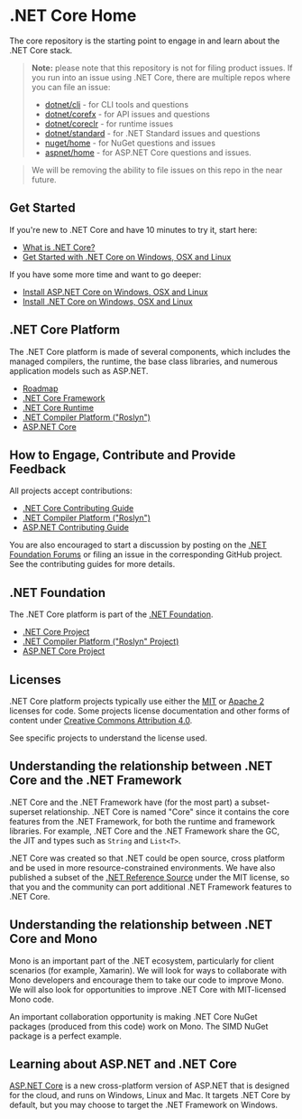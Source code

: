 # .NET Core Home

The core repository is the starting point to engage in and learn about the
.NET Core stack. 

> **Note:** please note that this repository is not for filing product issues.
> If you run into an issue using .NET Core, there are multiple repos where you can 
> file an issue:
> * [dotnet/cli](https://github.com/dotnet/cli) - for CLI tools and questions
> * [dotnet/corefx](https://github.com/dotnet/corefx) - for API issues and questions
> * [dotnet/coreclr](https://github.com/dotnet/coreclr) - for runtime issues
> * [dotnet/standard](https://github.com/dotnet/standard) - for .NET Standard issues and questions
> * [nuget/home](https://github.com/nuget/home) - for NuGet questions and issues
> * [aspnet/home](https://github.com/aspnet/home) - for ASP.NET Core questions and issues.

> 
> We will be removing the ability to file issues on this repo in the near future.

## Get Started

If you're new to .NET Core and have 10 minutes to try it, start here: 
- [What is .NET Core?](https://www.microsoft.com/net/core/platform)
- [Get Started with .NET Core on Windows, OSX and Linux](https://www.microsoft.com/net/core)

If you have some more time and want to go deeper:
- [Install ASP.NET Core on Windows, OSX and Linux](https://github.com/aspnet/home)
- [Install .NET Core on Windows, OSX and Linux](https://github.com/dotnet/coreclr#get-net-core)

## .NET Core Platform

The .NET Core platform is made of several components, which includes the
managed compilers, the runtime, the base class libraries, and numerous application models such as
ASP.NET.

* [Roadmap](roadmap.md)
* [.NET Core Framework](https://github.com/dotnet/corefx)
* [.NET Core Runtime](https://github.com/dotnet/coreclr)
* [.NET Compiler Platform ("Roslyn")](https://github.com/dotnet/roslyn)
* [ASP.NET Core](https://github.com/aspnet/home)

## How to Engage, Contribute and Provide Feedback

All projects accept contributions:

* [.NET Core Contributing Guide](https://github.com/dotnet/corefx/blob/master/Documentation/project-docs/contributing.md)
* [.NET Compiler Platform ("Roslyn")](https://github.com/dotnet/roslyn/wiki/Contributing-Code)
* [ASP.NET Contributing Guide](https://github.com/aspnet/Home/blob/master/CONTRIBUTING.md)

You are also encouraged to start a discussion by posting on the
[.NET Foundation Forums](http://forums.dotnetfoundation.org/) or filing an
issue in the corresponding GitHub project. See the contributing guides for more
details.

## .NET Foundation

The .NET Core platform is part of the [.NET Foundation](http://www.dotnetfoundation.org/projects).

* [.NET Core Project](http://www.dotnetfoundation.org/netcore)
* [.NET Compiler Platform ("Roslyn" Project)](http://www.dotnetfoundation.org/dotnet-compiler-platform)
* [ASP.NET Core Project](http://www.dotnetfoundation.org/aspnet-core)

## Licenses

.NET Core platform projects typically use either the [MIT](LICENSE) or
[Apache 2](http://www.apache.org/licenses/LICENSE-2.0) licenses for code.
Some projects license documentation and other forms of content under
[Creative Commons Attribution 4.0](http://creativecommons.org/licenses/by/4.0/).

See specific projects to understand the license used.

## Understanding the relationship between .NET Core and the .NET Framework

.NET Core and the .NET Framework have (for the most part) a subset-superset
relationship. .NET Core is named "Core" since it contains the core features from
the .NET Framework, for both the runtime and framework libraries. For example,
.NET Core and the .NET Framework share the GC, the JIT and types such as
`String` and `List<T>`.

.NET Core was created so that .NET could be open source, cross platform and be
used in more resource-constrained environments. We have also published a subset
of the [.NET Reference Source](https://github.com/Microsoft/referencesource)
under the MIT license, so that you and the community can port additional .NET
Framework features to .NET Core.

## Understanding the relationship between .NET Core and Mono

Mono is an important part of the .NET ecosystem, particularly for client
scenarios (for example, Xamarin). We will look for ways to collaborate with Mono
developers and encourage them to take our code to improve Mono. We will also
look for opportunities to improve .NET Core with MIT-licensed Mono code.

An important collaboration opportunity is making .NET Core NuGet packages
(produced from this code) work on Mono. The SIMD NuGet package is a perfect
example.

## Learning about ASP.NET and .NET Core

[ASP.NET Core](https://github.com/aspnet/home) is a new cross-platform version of
ASP.NET that is designed for the cloud, and runs on Windows, Linux and Mac. It
targets .NET Core by default, but you may choose to target the .NET Framework on
Windows.
